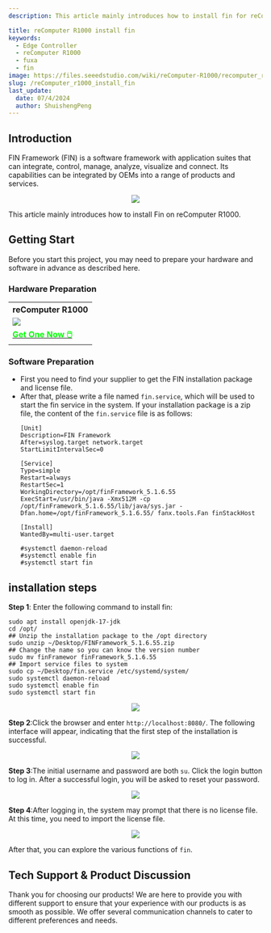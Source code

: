```yaml
---
description: This article mainly introduces how to install fin for reComputer R1000

title: reComputer R1000 install fin
keywords:
  - Edge Controller
  - reComputer R1000
  - fuxa
  - fin
image: https://files.seeedstudio.com/wiki/reComputer-R1000/recomputer_r_images/01.png
slug: /reComputer_r1000_install_fin
last_update:
  date: 07/4/2024
  author: ShuishengPeng
---
```


## Introduction 
FIN Framework (FIN) is a software framework with application suites that can integrate, control, manage, analyze, visualize and connect. Its capabilities can be integrated by OEMs into a range of products and services.

<center><img width={600} src="https://files.seeedstudio.com/wiki/reComputer-R1000/fin/FIN_framework.png" /></center>


This article mainly introduces how to install Fin on reComputer R1000.

## Getting Start

Before you start this project, you may need to prepare your hardware and software in advance as described here.

### Hardware Preparation

<div class="table-center">
	<table class="table-nobg">
    <tr class="table-trnobg">
      <th class="table-trnobg">reComputer R1000</th>
		</tr>
    <tr class="table-trnobg"></tr>
		<tr class="table-trnobg">
			<td class="table-trnobg"><div style={{textAlign:'center'}}><img src="https://files.seeedstudio.com/wiki/reComputer-R1000/recomputer_r_images/01.png" style={{width:300, height:'auto'}}/></div></td>
		</tr>
    <tr class="table-trnobg"></tr>
		<tr class="table-trnobg">
			<td class="table-trnobg"><div class="get_one_now_container" style={{textAlign: 'center'}}><a class="get_one_now_item" href="https://www.seeedstudio.com/reComputer-R1025-10-p-5895.html">
              <strong><span><font color={'FFFFFF'} size={"4"}> Get One Now 🖱️</font></span></strong>
          </a></div></td>
        </tr>
    </table>
    </div>

### Software Preparation

* First you need to find your supplier to get the FIN installation package and license file.
* After that, please write a file named `fin.service`, which will be used to start the fin service in the system. If your installation package is a zip file, the content of the `fin.service` file is as follows:
  ```shell
  [Unit]
  Description=FIN Framework
  After=syslog.target network.target
  StartLimitIntervalSec=0

  [Service]
  Type=simple
  Restart=always
  RestartSec=1
  WorkingDirectory=/opt/finFramework_5.1.6.55
  ExecStart=/usr/bin/java -Xmx512M -cp /opt/finFramework_5.1.6.55/lib/java/sys.jar -Dfan.home=/opt/finFramework_5.1.6.55/ fanx.tools.Fan finStackHost

  [Install]
  WantedBy=multi-user.target

  #systemctl daemon-reload
  #systemctl enable fin
  #systemctl start fin
  ```

## installation steps
**Step 1**: Enter the following command to install fin:
  ```shell
  sudo apt install openjdk-17-jdk
  cd /opt/
  ## Unzip the installation package to the /opt directory
  sudo unzip ~/Desktop/FINFramework_5.1.6.55.zip
  ## Change the name so you can know the version number
  sudo mv finFramewor finFramework_5.1.6.55
  ## Import service files to system
  sudo cp ~/Desktop/fin.service /etc/systemd/system/
  sudo systemctl daemon-reload
  sudo systemctl enable fin
  sudo systemctl start fin
  ```
  <center><img width={600} src="https://files.seeedstudio.com/wiki/reComputer-R1000/fin/install_fin.gif" /></center>

**Step 2**:Click the browser and enter `http://localhost:8080/`. The following interface will appear, indicating that the first step of the installation is successful.

<center><img width={600} src="https://files.seeedstudio.com/wiki/reComputer-R1000/fin/login.png" /></center>

**Step 3**:The initial username and password are both `su`. Click the login button to log in. After a successful login, you will be asked to reset your password.

<center><img width={600} src="https://files.seeedstudio.com/wiki/reComputer-R1000/fin/change_passwd.gif" /></center>

**Step 4**:After logging in, the system may prompt that there is no license file. At this time, you need to import the license file.

<center><img width={600} src="https://files.seeedstudio.com/wiki/reComputer-R1000/fin/add_license.gif" /></center>


After that, you can explore the various functions of `fin`.

## Tech Support & Product Discussion

Thank you for choosing our products! We are here to provide you with different support to ensure that your experience with our products is as smooth as possible. We offer several communication channels to cater to different preferences and needs.

<div class="button_tech_support_container">
<a href="https://forum.seeedstudio.com/" class="button_forum"></a> 
<a href="https://www.seeedstudio.com/contacts" class="button_email"></a>
</div>

<div class="button_tech_support_container">
<a href="https://discord.gg/eWkprNDMU7" class="button_discord"></a> 
<a href="https://github.com/Seeed-Studio/wiki-documents/discussions/69" class="button_discussion"></a>
</div>
